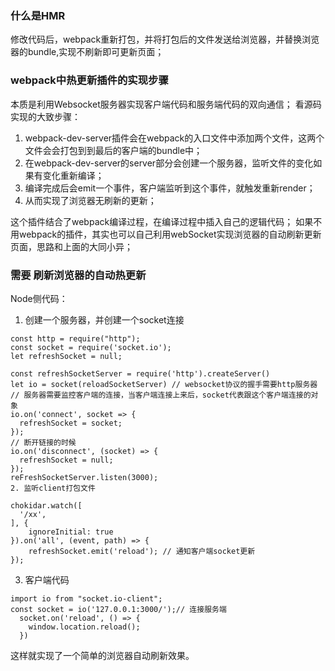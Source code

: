 ### 什么是HMR
修改代码后，webpack重新打包，并将打包后的文件发送给浏览器，并替换浏览器的bundle,实现不刷新即可更新页面；

### webpack中热更新插件的实现步骤
本质是利用Websocket服务器实现客户端代码和服务端代码的双向通信；
看源码实现的大致步骤：

1. webpack-dev-server插件会在webpack的入口文件中添加两个文件，这两个文件会会打包到到最后的客户端的bundle中；
2. 在webpack-dev-server的server部分会创建一个服务器，监听文件的变化如果有变化重新编译；
3. 编译完成后会emit一个事件，客户端监听到这个事件，就触发重新render；
4. 从而实现了浏览器无刷新的更新；

这个插件结合了webpack编译过程，在编译过程中插入自己的逻辑代码；
如果不用webpack的插件，其实也可以自己利用webSocket实现浏览器的自动刷新更新页面，思路和上面的大同小异；

### 需要    刷新浏览器的自动热更新
Node侧代码：
1. 创建一个服务器，并创建一个socket连接
```
const http = require("http");
const socket = require('socket.io');
let refreshSocket = null;

const refreshSocketServer = require('http').createServer()
let io = socket(reloadSocketServer) // websocket协议的握手需要http服务器
// 服务器需要监控客户端的连接，当客户端连接上来后，socket代表跟这个客户端连接的对象
io.on('connect', socket => {
  refreshSocket = socket;
});
// 断开链接的时候
io.on('disconnect', (socket) => {
  refreshSocket = null;
});
reFreshSocketServer.listen(3000);
2. 监听client打包文件
```
```
chokidar.watch([
  '/xx',
], {
    ignoreInitial: true
}).on('all', (event, path) => {
    refreshSocket.emit('reload'); // 通知客户端socket更新
});
```
3. 客户端代码
```
import io from "socket.io-client";
const socket = io('127.0.0.1:3000/');// 连接服务端
  socket.on('reload', () => {
    window.location.reload();
  })
```
这样就实现了一个简单的浏览器自动刷新效果。
